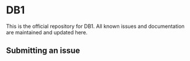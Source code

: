 # DB1

This is the official repository for DB1. All known issues and documentation are maintained and updated here. 

## Submitting an issue


